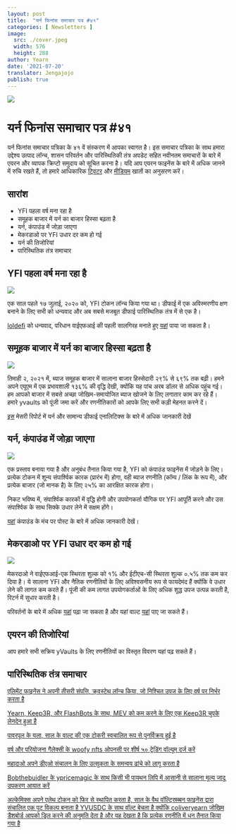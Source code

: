 ```yaml
---
layout: post
title:  "यर्न फिनांस समाचार पत्र #४१"
categories: [ Newsletters ]
image:
  src: ./cover.jpeg
  width: 576
  height: 288
author: Yearn
date: '2021-07-20'
translator: Jengajojo
publish: true
---
```


![](/_posts/_newsletters/Yearn-Finance-Newsletter-41/image1.jpg)

# यर्न फिनांस समाचार पत्र #४१

यर्न फिनांस समाचार पत्रिका के ४१ वें संस्करण में आपका स्वागत है। इस समाचार पत्रिका के साथ हमारा उद्देश्य उत्पाद लॉन्च, शासन परिवर्तन और पारिस्थितिकी तंत्र अपडेट सहित नवीनतम समाचारों के बारे में एयरन और व्यापक क्रिप्टो समुदाय को सूचित करना है। यदि आप एयरन फाइनेंस के बारे में अधिक जानने में रुचि रखते हैं, तो हमारे आधिकारिक [ट्विटर](https://twitter.com/iearnfinance) और [मीडियम](https://medium.com/iearn) खातों का अनुसरण करें। 

## सारांश

- YFI पहला वर्ष मना रहा है
- समूहक बाजार में यर्न का बाजार हिस्सा बढ़ता है
- यर्न, कंपाउंड में जोड़ा जाएगा
- मेकरडाओ पर YFI उधार दर कम हो गई
- यर्न की तिजोरियां
- पारिस्थितिक तंत्र समाचार

## YFI पहला वर्ष मना रहा है

![](/_posts/_newsletters/Yearn-Finance-Newsletter-41/image5.jpg)

एक साल पहले १७ जुलाई, २०२० को, YFI टोकन लॉन्च किया गया था। डीफाई में एक अविस्मरणीय क्षण बनाने के लिए सभी को धन्यवाद और अब सबसे मजबूत डीफाई पारिस्थितिक तंत्र में से एक है।

[loldefi](https://twitter.com/loldefi) को धन्यवाद, परिधान वाईएफआई की पहली सालगिरह मनाते हुए [यहां](https://ymerch.finance/) पाया जा सकता है।

## समूहक बाजार में यर्न का बाजार हिस्सा बढ़ता है

![](/_posts/_newsletters/Yearn-Finance-Newsletter-41/image3.jpg)

तिमाही २, २०२१ में, ब्याज समूहक बाजार में सालाना बाजार हिस्सेदारी २९% से ६९% तक बढ़ी। हमने अपने एयूएम में एक प्रभावशाली १३६% की वृद्धि देखी, क्योंकि यह पांच अरब डॉलर से अधिक पहुंच गई। हम आपको बाजार में सबसे अच्छा जोखिम-समायोजित ब्याज खोजने के लिए लगातार काम कर रहे हैं। हमारे yvaults को पूंजी जमा करें और रणनीतिकारों को आपके लिए सभी कड़ी मेहनत करने दें।

[इस](https://messari.io/article/q2-21-defi-review?utm_source=ryanwatkins_&utm_medium=tweet&utm_campaign=q2-21-defi-review) मेसरी रिपोर्ट में यर्न और सामान्य डीफाई एनालिटिक्स के बारे में अधिक जानकारी देखें

## यर्न, कंपाउंड में जोड़ा जाएगा

![](/_posts/_newsletters/Yearn-Finance-Newsletter-41/image3.jpg)

एक प्रस्ताव बनाया गया है और अनुबंध तैनात किया गया है, YFI को कंपाउंड फाइनेंस में जोड़ने के लिए। प्रत्येक टोकन में शून्य संपार्श्विक कारक (प्रारंभ में) होगा, वही ब्याज रणनीति (कॉम्प / लिंक के रूप में), और प्रत्येक बाजार (जो मानक है) के लिए २५% का आरक्षित कारक होगा।

निकट भविष्य में, संपार्श्विक कारकों में वृद्धि होगी और उपयोगकर्ता यौगिक पर YFI आपूर्ति करने और उस संपार्श्विक के साथ सिक्के उधार लेने में सक्षम होंगे।

[यहां](https://www.comp.xyz/t/add-markets-mkr-aave-sushi-yfi/1977) कंपाउंड के मंच पर पोस्ट के बारे में अधिक जानकारी देखें।

## मेकरडाओ पर YFI उधार दर कम हो गई

![](/_posts/_newsletters/Yearn-Finance-Newsletter-41/image2.jpg)

मेकरदाओ ने वाईएफआई-एक स्थिरता शुल्क को १% और ईटीएच-सी स्थिरता शुल्क ०.५% तक कम कर दिया है। ये सालाना YFI और नैतिक रणनीतियों के लिए अविश्वसनीय रूप से फायदेमंद हैं क्योंकि वे उधार लेने की लागत कम करते हैं। पूंजी की कम लागत उपयोगकर्ताओं के लिए अधिक शुद्ध उपज उत्पन्न करती है, रिटर्न में सुधार करती है।

परिवर्तनों के बारे में अधिक [यहां](https://forum.makerdao.com/t/maker-relay-ep-53/9305) पढ़ा जा सकता है और यहां वाल्ट [यहां](https://yearn.finance/vaults) पाए जा सकते हैं।

## एयरन की तिजोरियां

आप हमारे सभी सक्रिय yVaults के लिए रणनीतियों का विस्तृत विवरण यहां पढ़ सकते हैं।

## पारिस्थितिक तंत्र समाचार

[एलिमेंट फाइनेंस ने अपनी तीसरी संपत्ति, क्र्वस्टेथ लॉन्च किया, जो निश्चित उपज के लिए वर्ष पर निर्भर करता है](https://twitter.com/element_fi/status/1414990472569831427)

[Yearn, Keep3R, और FlashBots के साथ, MEV को कम करने के लिए एक Keep3R चुपके लेनदेन हुआ है](https://twitter.com/lbertenasco/status/1415016369771491330)

[पावरपूल के यला, साल के वाल्ट की एक टोकरी स्वचालित रूप से पुनर्विक्रय हुई है](https://twitter.com/powerpoolcvp/status/1414682829359812615)

[वर्ष और परियोजना गैलेक्सी के woofy nfts ओपनसी पर शीर्ष ५० ट्रेडिंग वॉल्यूम दर्ज करें](https://twitter.com/ProjectGalaxyHQ/status/1414868634862710789)

[महादाओ अपने डीएओ संचालन के लिए उत्सुकता के समन्वय ढांचे को लागू करता है](https://twitter.com/TheMahaDAO/status/1414620121528680451)

[Bobthebuidler के ypricemagic के साथ किसी भी पायथन लिपि में आसानी से सालाना मूल्य जादू उपकरण आयात करें](https://github.com/BobTheBuidler/ypricemagic)

[अल्केमिक्स अपने एलेथ टोकन को फिर से स्थापित करता है, साल के वैथ वॉल्ट्स्रिब्बन फाइनेंस द्वारा संचालित एक पुट विकल्प बनाता है YVUSDC के साथ वॉल्ट बेचता है क्योंकि coliveryearn जोखिम डैशबोर्ड आपको ड्रिल करने की अनुमति देता है और यह देखता है कि प्रत्येक रणनीति में धन तैनात किया गया है](https://twitter.com/AlchemixFi/status/1414647769470443521)
